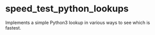 # speed_test_python_lookups
Implements a simple Python3 lookup in various ways to see which is fastest.
